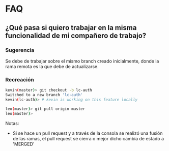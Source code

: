 # FAQ

## ¿Qué pasa si quiero trabajar en la misma funcionalidad de mi compañero de trabajo?

### Sugerencia

Se debe de trabajar sobre el mismo branch creado inicialmente, donde la rama remota es la que debe de actualizarse.

### Recreación

```bash
kevin(master)> git checkout -b lc-auth
Switched to a new branch 'lc-auth'
kevin(lc-auth)> # kevin is working on this feature locally
```
```bash
leo(master)> git pull origin master
leo(master)> 
```


Notas:

- Si se hace un pull request y a través de la consola se realizó una fusión de las ramas, el pull request se cierra o mejor dicho cambia de estado a 'MERGED'
